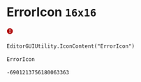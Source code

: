 # ErrorIcon `16x16`
<img src="/img/ErrorIcon.png" width=16 height=16>

``` CSharp
EditorGUIUtility.IconContent("ErrorIcon")
```
```
ErrorIcon
```
```
-6901213756180063363
```
